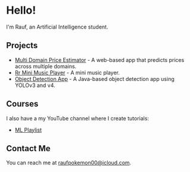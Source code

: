 # Hello!

I'm Rauf, an Artificial Intelligence student.

## Projects

* [Multi Domain Price Estimator](https://github.com/Raufjatoi/Multi-domain-price-estimator) - A web-based app that predicts prices across multiple domains.
* [Rr Mini Music Player](https://rr-music.vercel.app/) - A mini music player.
* [Object Detection App](https://github.com/Raufjatoi/Object-Detection-App-in-Java) - A Java-based object detection app using YOLOv3 and v4.

## Courses

I also have a my YouTube channel where I create tutorials:
* [ML Playlist](https://youtube.com/playlist?list=PLTZ70XpJ2zMuKgSRRwmg1Khj65lzSnh35&si=CGtGVL0sBJSGhPdj)

## Contact Me

You can reach me at <raufpokemon00@icloud.com>.

<!--
## Hi there, I'm Rauf! 👋🏼

I'm a passionate machine learning engineer with a love for coding and data. My expertise lies in building intelligent systems that learn and adapt. 

🚀 Excited about the endless possibilities of machine learning and its impact on the world!

You can also find me on **[Here](https://bento.me/rauf)** 

For more information about me, visit  **[My page](https://personal-web-page-lemon.vercel.app/index.html)**           

---

![GitHub Stats](https://github-readme-stats.vercel.app/api?username=Raufjatoi&count_private=true&show_icons=true&theme=cobalt&hide=contribs)
![Most used Languages](https://github-readme-stats.vercel.app/api/top-langs/?username=Raufjatoi&layout=compact&theme=cobalt)

![GitHub Stats](https://github-readme-stats.vercel.app/api?username=Raufjatoi&count_private=true&show_icons=true&theme=radical&hide=contribs)
![Most used Languages](https://github-readme-stats.vercel.app/api/top-langs/?username=Raufjatoi&layout=compact&theme=radical)

![GitHub Stats](https://github-readme-stats.vercel.app/api?username=Raufjatoi&count_private=true&show_icons=true&theme=nightowl&hide=contribs)
![Most Languages](https://github-readme-stats.vercel.app/api/top-langs/?username=Raufjatoi&layout=compact&theme=nightowl)

![Your GitHub Stats](https://github-readme-stats.vercel.app/api?username=Raufjatoi&count_private=true&show_icons=true&theme=dark&hide=contribs&custom_title=My%20GitHub%20Stats&bg_color=000033&title_color=0000FF&text_color=0000FF&icon_color=0000FF)
![Your GitHub Stats](https://github-readme-stats.vercel.app/api?username=Raufjatoi&count_private=true&show_icons=true&theme=dark&hide=contribs&custom_title=My%20GitHub%20Stats&bg_color=000000&title_color=0000FF&text_color=0000FF&icon_color=0000FF)

![Your GitHub Stats](https://github-readme-stats.vercel.app/api?username=Raufjatoi&count_private=true&show_icons=true&theme=dark&hide=contribs&custom_title=My%20GitHub%20Stats&bg_color=1A1B27&title_color=0000FF&text_color=0000FF&icon_color=0000FF)

![GitHub Stats](https://github-readme-stats.vercel.app/api?username=Raufjatoi&count_private=true&show_icons=true&theme=dark&hide=contribs)
![Most Languages](https://github-readme-stats.vercel.app/api/top-langs/?username=Raufjatoi&layout=compact&theme=dark)


### Repository

[![Pinned Repository](https://github-readme-stats.vercel.app/api/pin/?username=Raufjatoi&repo=Fashion-Classification&theme=dark)](https://github.com/Raufjatoi/Fashion-Classification)      

[![Pinned Repository](https://github-readme-stats.vercel.app/api/pin/?username=Raufjatoi&repo=Multi-domain-price-estimator&theme=dark)](https://github.com/Raufjatoi/Multi-domain-price-estimator)    

[![Pinned Repository](https://github-readme-stats.vercel.app/api/pin/?username=Raufjatoi&repo=courseR&theme=dark)](https://github.com/Raufjatoi/courseR)         

[![Pinned Repository](https://github-readme-stats.vercel.app/api/pin/?username=Raufjatoi&repo=DIT_final_project&theme=dark)](https://github.com/Raufjatoi/DIT_final_project) 
-->

<!--
[![Pinned Repository](https://github-readme-stats.vercel.app/api/pin/?username=Raufjatoi&repo=mail&theme=dark)](https://github.com/Raufjatoi/mail)     

[![Pinned Repository](https://github-readme-stats.vercel.app/api/pin/?username=Raufjatoi&repo=Ruf&theme=dark)](https://github.com/Raufjatoi/Ruf) 
[![Pinned Repository](https://github-readme-stats.vercel.app/api/pin/?username=Raufjatoi&repo=Multi-domain-price-estimator&theme=nightowl)](https://github.com/Raufjatoi/Multi-domain-price-estimator)

[![Pinned Repository](https://github-readme-stats.vercel.app/api/pin/?username=Raufjatoi&repo=Mini-clyde&theme=nightowl)](https://github.com/Raufjatoi/Mini-clyde)

[![Pinned Repository](https://github-readme-stats.vercel.app/api/pin/?username=Raufjatoi&repo=Ruf&theme=nightowl)](https://github.com/Raufjatoi/Ruf)

# My work over time 

## Feb/24
>[Multi Domain Price Estimator ](https://github.com/Raufjatoi/Multi-domain-price-estimator)              
>[Ruf My Mini API based Bot ](https://github.com/Raufjatoi/Ruf)               

## March/24     
> [Rr mini music player ](https://rr-music.vercel.app/)                
> [Rr + ](https://rr-plus-git-main-raufs-projects-c9139f72.vercel.app/) ( paused. )                    

## April/24
>[Scenario Based Programming Projects](https://raufjatoi.github.io/Scenario-Based-Programming-projects/)               
>[CS50P Based projs](https://raufjatoi.github.io/CS50P-based-projects)          
>[R Music](https://github.com/Raufjatoi/flask-music-app)             

## May/24  
>[commerce app ](https://github.com/Raufjatoi/commerce)                     
>[DIT_Final-project](https://raufjatoi.github.io/DIT_final_project/)                                                                          
>[rype](https://raufjatoi.github.io/rype/)                     
>[mail app ](https://github.com/Raufjatoi/mail)              
>[Random : for mob  ](https://raufjatoi.github.io/someapp/)                          
>[network 🛜](https://github.com/Raufjatoi/network)(like a social network)                            

## June/24  (Summer vications ☀)     
>[courseR : CS50Web Final Project ](https://github.com/Raufjatoi/courseR )                                        
>[Vid : CS50X Final Project ](https://github.com/Raufjatoi/vid-2.0)              

Internships ( AI , ML and Data Analyst )          

- [Gold Price Prediction Model](https://raufjatoi-streamlit-and-ml-s-jwquiu.streamlit.app/) (With Streamlit !)                        
- [Language Translation ](https://lan-trans.streamlit.app/)                
- [Faq Chatbot | beta ver | ](https://chatbotbetaver.streamlit.app/)  ( paused )        
- [Household Electricity Consumption Forecast](https://raufjatoi-elecustom.streamlit.app/)         
- [Fashion/Clothing Classification ](https://raufjatois-fashion-clothes-classification.streamlit.app/)               
- [Handwritten Character Recognition ( digits for noe 🙂 ) ](https://raufjatoi-num-prediction-mini-app.streamlit.app/) ( fixin some bugs so reload it when it show somethin ..)           

Computer Vision Projects ( OpenCv , mediapipe and Yolo models )            
- [Hand-Gesture-Drawing-App ](https://github.com/Raufjatoi/Hand-Gesture-Drawing-App)          
- [Hand Gesture Media Player Controler](https://github.com/Raufjatoi/Hand-Gesture-Media-Player-Controler-)               
        

## July/24          
- [Object Detection App ( my 2nd Sem Uni project ) ](https://github.com/Raufjatoi/Object-Detection-App-in-Java)

 ## Aug/24     
- [Pandas Series ](https://github.com/Raufjatoi/Pandas)        
- [Data Visualization Series ](https://github.com/Raufjatoi/Data-Visualization)
- [Educational Website ](https://elsa-ivory.vercel.app/)     
-->
